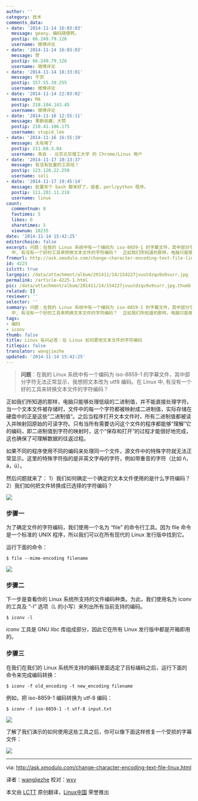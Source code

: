 ```yaml
---
author: ''
category: 技术
comments_data:
- date: '2014-11-14 16:03:03'
  message: geany，编码随便转。
  postip: 66.249.79.126
  username: 微博评论
- date: '2014-11-14 16:03:03'
  message: 赞
  postip: 66.249.79.126
  username: 微博评论
- date: '2014-11-14 18:33:01'
  message: 干货
  postip: 157.55.39.255
  username: 微博评论
- date: '2014-11-14 22:03:02'
  message: MA
  postip: 218.104.143.45
  username: 微博评论
- date: '2014-11-16 12:55:11'
  message: 果断收藏，大赞
  postip: 210.41.106.175
  username: stupid_lee
- date: '2014-11-16 16:55:19'
  message: 太有用了
  postip: 211.68.3.84
  username: 来自 - 北京北京理工大学 的 Chrome/Linux 用户
- date: '2014-11-17 10:13:37'
  message: 有没有批量的工具哈？
  postip: 123.126.22.250
  username: soli
- date: '2014-11-17 19:45:14'
  message: 批量写个 bash 脚本好了，或者，perl/python 程序。
  postip: 111.201.11.218
  username: linux
count:
  commentnum: 8
  favtimes: 5
  likes: 0
  sharetimes: 5
  viewnum: 18235
date: '2014-11-14 15:42:25'
editorchoice: false
excerpt: 问题：在我的 Linux 系统中有一个编码为 iso-8859-1 的字幕文件，其中部分字符无法正常显示，我想把文本改为 utf8 编码。在 Linux
  中, 有没有一个好的工具来转换文本文件的字符编码？  正如我们所知道的那样，电脑只能够处理低级的二进制值，并不能直接处理字符。当一个文本文件被存储时，文件中的每一个字符都被映射成二进制值，实际存储在硬盘中的正是这些二进制值。之后当程序打开文本文件时，所有二进制值都被读入并映射回原始的可读字符。只有当所有需要访问这个文件的程序都能够理解它的编码，即二进制值到字符的映射时，这个保存和
fromurl: http://ask.xmodulo.com/change-character-encoding-text-file-linux.html
id: 4225
islctt: true
largepic: /data/attachment/album/201411/14/154227jvuutdzqu9u9surr.jpg
permalink: /article-4225-1.html
pic: /data/attachment/album/201411/14/154227jvuutdzqu9u9surr.jpg.thumb.jpg
related: []
reviewer: ''
selector: ''
summary: 问题：在我的 Linux 系统中有一个编码为 iso-8859-1 的字幕文件，其中部分字符无法正常显示，我想把文本改为 utf8 编码。在 Linux
  中, 有没有一个好的工具来转换文本文件的字符编码？  正如我们所知道的那样，电脑只能够处理低级的二进制值，并不能直接处理字符。当一个文本文件被存储时，文件中的每一个字符都被映射成二进制值，实际存储在硬盘中的正是这些二进制值。之后当程序打开文本文件时，所有二进制值都被读入并映射回原始的可读字符。只有当所有需要访问这个文件的程序都能够理解它的编码，即二进制值到字符的映射时，这个保存和
tags:
- 编码
- iconv
thumb: false
title: Linux 有问必答：在 Linux 如何更改文本文件的字符编码
titlepic: false
translator: wangjiezhe
updated: '2014-11-14 15:42:25'
---
```



> 
> **问题**：在我的 Linux 系统中有一个编码为 iso-8859-1 的字幕文件，其中部分字符无法正常显示，我想把文本改为 utf8 编码。在 Linux 中, 有没有一个好的工具来转换文本文件的字符编码？
> 
> 
> 


正如我们所知道的那样，电脑只能够处理低级的二进制值，并不能直接处理字符。当一个文本文件被存储时，文件中的每一个字符都被映射成二进制值，实际存储在硬盘中的正是这些“二进制值”。之后当程序打开文本文件时，所有二进制值都被读入并映射回原始的可读字符。只有当所有需要访问这个文件的程序都能够“理解”它的编码，即二进制值到字符的映射时，这个“保存和打开”的过程才能很好地完成，这也确保了可理解数据的往返过程。


如果不同的程序使用不同的编码来处理同一个文件，源文件中的特殊字符就无法正常显示。这里的特殊字符指的是非英文字母的字符，例如带重音的字符（比如 ñ，á，ü）。


然后问题就来了： 1）我们如何确定一个确定的文本文件使用的是什么字符编码？ 2）我们如何把文件转换成已选择的字符编码？


![](/data/attachment/album/201411/14/154227jvuutdzqu9u9surr.jpg)


### 步骤一


为了确定文件的字符编码，我们使用一个名为 “file” 的命令行工具。因为 file 命令是一个标准的 UNIX 程序，所以我们可以在所有现代的 Linux 发行版中找到它。


运行下面的命令：



```
$ file --mime-encoding filename 

```

![](/data/attachment/album/201411/14/154230cgzc69w1mul3p9bp.jpg)


### 步骤二


下一步是查看你的 Linux 系统所支持的文件编码种类。为此，我们使用名为 iconv 的工具及 “-l” 选项（L 的小写）来列出所有当前支持的编码。



```
$ iconv -l 

```

iconv 工具是 GNU libc 库组成部分，因此它在所有 Linux 发行版中都是开箱即用的。


### 步骤三


在我们在我们的 Linux 系统所支持的编码里面选定了目标编码之后，运行下面的命令来完成编码转换：



```
$ iconv -f old_encoding -t new_encoding filename

```

例如，把 iso-8859-1 编码转换为 utf-8 编码：



```
$ iconv -f iso-8859-1 -t utf-8 input.txt 

```

![](/data/attachment/album/201411/14/154232a4q9di1i0pw0npns.png)


了解了我们演示的如何使用这些工具之后，你可以像下面这样修复一个受损的字幕文件：


![](/data/attachment/album/201411/14/154235p8b8gaw099a0o4g9.jpg)




---


via: <http://ask.xmodulo.com/change-character-encoding-text-file-linux.html>


译者：[wangjiezhe](https://github.com/wangjiezhe) 校对：[wxy](https://github.com/wxy)


本文由 [LCTT](https://github.com/LCTT/TranslateProject) 原创翻译，[Linux中国](http://linux.cn/) 荣誉推出